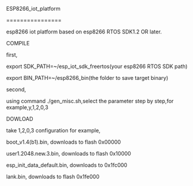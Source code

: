 ESP8266_iot_platform

================


esp8266 iot platform based on esp8266 RTOS SDK1.2 OR later.


COMPILE

first,

export SDK_PATH=~/esp_iot_sdk_freertos(your esp8266 RTOS SDK path)

export BIN_PATH=~/esp8266_bin(the folder to save target binary)


second,

using command ./gen_misc.sh,select the parameter step by step,for example,y,1,2,0,3


DOWLOAD

take 1,2,0,3 configuration for example,


boot_v1.4(b1).bin, downloads to flash 0x00000

user1.2048.new.3.bin, downloads to flash 0x10000

esp_init_data_default.bin, downloads to 0x1fc000

lank.bin, downloads to flash 0x1fe000
